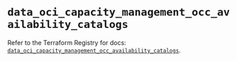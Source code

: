 # `data_oci_capacity_management_occ_availability_catalogs`

Refer to the Terraform Registry for docs: [`data_oci_capacity_management_occ_availability_catalogs`](https://registry.terraform.io/providers/oracle/oci/7.19.0/docs/data-sources/capacity_management_occ_availability_catalogs).
